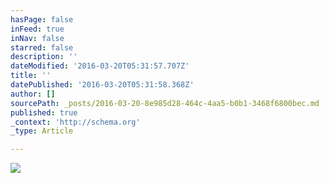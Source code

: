 ```yaml
---
hasPage: false
inFeed: true
inNav: false
starred: false
description: ''
dateModified: '2016-03-20T05:31:57.707Z'
title: ''
datePublished: '2016-03-20T05:31:58.368Z'
author: []
sourcePath: _posts/2016-03-20-8e985d28-464c-4aa5-b0b1-3468f6800bec.md
published: true
_context: 'http://schema.org'
_type: Article

---
```

![](https://the-grid-user-content.s3-us-west-2.amazonaws.com/c478cb81-4b27-472f-a850-5532e8c292f1.jpg)